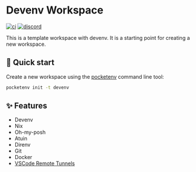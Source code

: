 # Devenv Workspace

[![ci](https://github.com/pocketenv-io/devenv/actions/workflows/ci.yml/badge.svg)](https://github.com/pocketenv-io/devenv/actions/workflows/ci.yml)
[![discord](https://img.shields.io/discord/1270021300240252979?label=discord&logo=discord&color=5865F2)](https://discord.gg/RxKa62YAs4)

This is a template workspace with devenv. It is a starting point for creating a new workspace.

## 🚀 Quick start

Create a new workspace using the [pocketenv](https://github.com/pocketenv-io/pocketenv) command line tool:

```sh
pocketenv init -t devenv
```

## ✨ Features

- Devenv
- Nix
- Oh-my-posh
- Atuin
- Direnv
- Git
- Docker
- [VSCode Remote Tunnels](https://code.visualstudio.com/docs/remote/tunnels)
